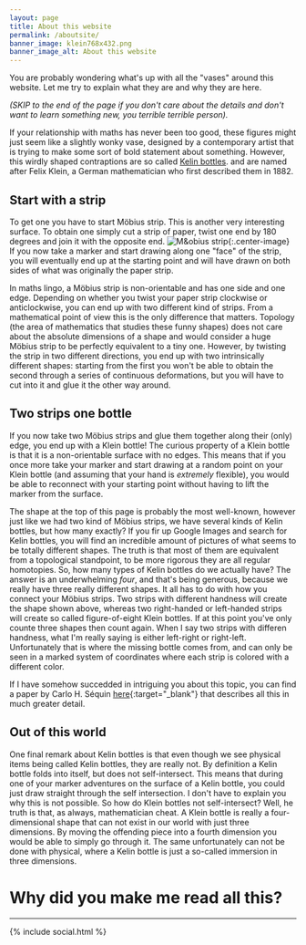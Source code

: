 ```yaml
---
layout: page
title: About this website
permalink: /aboutsite/
banner_image: klein768x432.png
banner_image_alt: About this website
---
```


You are probably wondering what's up with all the "vases" around this
website. Let me try to explain what they are and why they are here.

_(SKIP to the end of the page if you don't care about the details and
don't want to learn something new, you terrible terrible person)._

If your relationship with maths has never been too good, these figures
might just seem like a slightly wonky vase, designed by a contemporary
artist that is trying to make some sort of bold statement about
something. However, this wirdly shaped contraptions are so called
[Kelin bottles](https://en.wikipedia.org/wiki/Klein_bottle). and are
named after Felix Klein, a German mathematician who first described
them in 1882.

## Start with a strip

To get one you have to start M&ouml;bius
strip. This is another very interesting surface. To obtain one simply
cut a strip of paper, twist one end by 180 degrees and join it with
the opposite end. ![M&obius
strip](/assets/images/moebius.png){:.center-image} If you now take a
marker and start drawing along one "face" of the strip, you will
eventually end up at the starting point and will have drawn on both
sides of what was originally the paper strip.

In maths lingo, a M&ouml;bius strip is non-orientable and has one side
and one edge. Depending on whether you twist your paper strip
clockwise or anticlockwise, you can end up with two different kind of
strips. From a mathematical point of view this is the only difference
that matters. Topology (the area of mathematics that studies these
funny shapes) does not care about the absolute dimensions of a shape
and would consider a huge M&ouml;bius strip to be perfectly equivalent
to a tiny one. However, by twisting the strip in two different
directions, you end up with two intrinsically different shapes:
starting from the first you won't be able to obtain the second through
a series of continuous deformations, but you will have to cut into it
and glue it the other way around.

## Two strips one bottle

If you now take two M&ouml;bius strips and glue them together along
their (only) edge, you end up with a Klein bottle! The curious
property of a Klein bottle is that it is a non-orientable surface with
no edges. This means that if you once more take your marker and start
drawing at a random point on your Klein bottle (and assuming that your
hand is _extremely_ flexible), you would be able to reconnect with
your starting point without having to lift the marker from the
surface.

The shape at the top of this page is probably the most well-known,
however just like we had two kind of M&ouml;bius strips, we have
several kinds of Kelin bottles, but how many exactly? If you fir up
Google Images and search for Kelin bottles, you will find an
incredible amount of pictures of what seems to be totally different
shapes. The truth is that most of them are equivalent from a
topological standpoint, to be more rigorous they are all regular
homotopies. So, how many types of Kelin bottles do we actually have?
The answer is an underwhelming _four_, and that's being generous,
because we really have three really different shapes. It all has to do
with how you connect your M&ouml;bius strips. Two strips with
different handness will create the shape shown above, whereas two
right-handed or left-handed strips will create so called
figure-of-eight Klein bottles. If at this point you've only counte
three shapes then count again. When I say two strips with differen
handness, what I'm really saying is either left-right or right-left.
Unfortunately that is where the missing bottle comes from, and can
only be seen in a marked system of coordinates where each strip is
colored with a different color.

If I have somehow succedded in intriguing you about this topic, you
can find a paper by Carlo H. S&eacute;quin
[here](/papers/2013_JMA_Klein-bottles.pdf){:target="_blank"} that
describes all this in much greater detail.

## Out of this world

One final remark about Kelin bottles is that even though we see
physical items being called Kelin bottles, they are really not. By
definition a Kelin bottle folds into itself, but does not
self-intersect. This means that during one of your marker adventures
on the surface of a Kelin bottle, you could just draw straight through
the self intersection. I don't have to explain you why this is not
possible. So how do Klein bottles not self-intersect? Well, he truth
is that, as always, mathematician cheat. A Klein bottle is really a
four-dimensional shape that can not exist in our world with just three
dimensions. By moving the offending piece into a fourth dimension you
would be able to simply go through it. The same unfortunately can not
be done with physical, where a Kelin bottle is just a so-called
immersion in three dimensions.

# Why did you make me read all this?

---

{% include social.html %}
